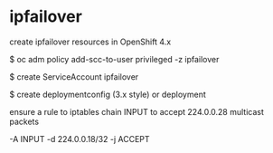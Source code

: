 # ipfailover

create ipfailover resources in OpenShift 4.x

$ oc adm policy add-scc-to-user privileged -z ipfailover

$ create ServiceAccount ipfailover

$ create deploymentconfig (3.x style) or deployment

ensure a rule to iptables chain INPUT to accept 224.0.0.28 multicast packets

-A INPUT -d 224.0.0.18/32 -j ACCEPT
